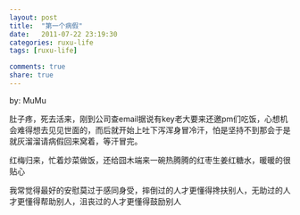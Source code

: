 ```yaml
---
layout: post
title:  "第一个病假"
date:   2011-07-22 23:19:30
categories: ruxu-life
tags: [ruxu-life]

comments: true
share: true
---
```

by: MuMu

肚子疼，死去活来，刚到公司查email据说有key老大要来还邀pm们吃饭，心想机会难得想去见见世面的，而后就开始上吐下泻浑身冒冷汗，怕是坚持不到那会于是就灰溜溜请病假回来窝着，等汗冒完。

红梅归来，忙着炒菜做饭，还给囧木端来一碗热腾腾的红枣生姜红糖水，暖暖的很贴心

我常觉得最好的安慰莫过于感同身受，摔倒过的人才更懂得搀扶别人，无助过的人才更懂得帮助别人，沮丧过的人才更懂得鼓励别人